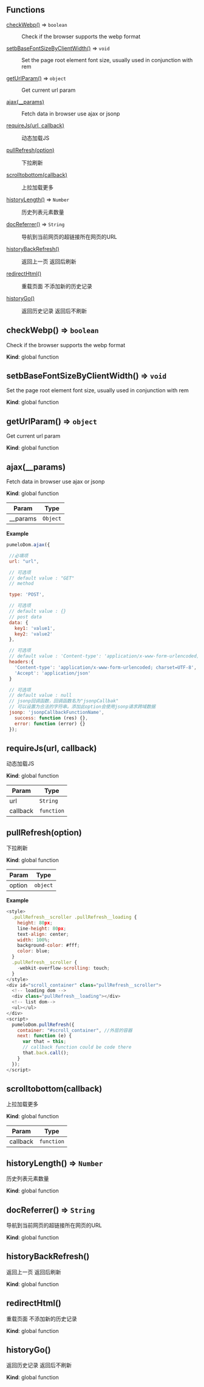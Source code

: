 ## Functions

<dl>
<dt><a href="#checkWebp">checkWebp()</a> ⇒ <code>boolean</code></dt>
<dd><p>Check if the browser supports the webp format</p>
</dd>
<dt><a href="#setbBaseFontSizeByClientWidth">setbBaseFontSizeByClientWidth()</a> ⇒ <code>void</code></dt>
<dd><p>Set the page root element font size,
usually used in conjunction with rem</p>
</dd>
<dt><a href="#getUrlParam">getUrlParam()</a> ⇒ <code>object</code></dt>
<dd><p>Get current url param</p>
</dd>
<dt><a href="#ajax">ajax(__params)</a></dt>
<dd><p>Fetch data in browser use ajax or jsonp</p>
</dd>
<dt><a href="#requireJs">requireJs(url, callback)</a></dt>
<dd><p>动态加载JS</p>
</dd>
<dt><a href="#pullRefresh">pullRefresh(option)</a></dt>
<dd><p>下拉刷新</p>
</dd>
<dt><a href="#scrolltobottom">scrolltobottom(callback)</a></dt>
<dd><p>上拉加载更多</p>
</dd>
<dt><a href="#historyLength">historyLength()</a> ⇒ <code>Number</code></dt>
<dd><p>历史列表元素数量</p>
</dd>
<dt><a href="#docReferrer">docReferrer()</a> ⇒ <code>String</code></dt>
<dd><p>导航到当前网页的超链接所在网页的URL</p>
</dd>
<dt><a href="#historyBackRefresh">historyBackRefresh()</a></dt>
<dd><p>返回上一页
返回后刷新</p>
</dd>
<dt><a href="#redirectHtml">redirectHtml()</a></dt>
<dd><p>重载页面
不添加新的历史记录</p>
</dd>
<dt><a href="#historyGo">historyGo()</a></dt>
<dd><p>返回历史记录
返回后不刷新</p>
</dd>
</dl>

<a name="checkWebp"></a>

## checkWebp() ⇒ <code>boolean</code>
Check if the browser supports the webp format

**Kind**: global function  
<a name="setbBaseFontSizeByClientWidth"></a>

## setbBaseFontSizeByClientWidth() ⇒ <code>void</code>
Set the page root element font size,
usually used in conjunction with rem

**Kind**: global function  
<a name="getUrlParam"></a>

## getUrlParam() ⇒ <code>object</code>
Get current url param

**Kind**: global function  
<a name="ajax"></a>

## ajax(__params)
Fetch data in browser use ajax or jsonp

**Kind**: global function  

| Param | Type |
| --- | --- |
| __params | <code>Object</code> | 

**Example**  
```js
pumeloDom.ajax({

 //必填项
 url: "url",

 // 可选项
 // default value : "GET"
 // method

 type: 'POST',

 // 可选项
 // default value : {}
 // post data
 data: {
   key1: 'value1',
   key2: 'value2'
 },

 // 可选项
 // default value : 'Content-type': 'application/x-www-form-urlencoded; charset=UTF-8'
 headers:{
   'Content-type': 'application/x-www-form-urlencoded; charset=UTF-8',
   'Accept': 'application/json'
 }

 // 可选项
 // default value : null
 // jsonp回调函数，回调函数名为"jsonpCallbak"
 // 可以设置为合法的字符串。添加此option会使用jsonp请求跨域数据
 jsonp: 'jsonpCallbackFunctionName',
   success: function (res) {},
   error: function (error) {}
 });
```
<a name="requireJs"></a>

## requireJs(url, callback)
动态加载JS

**Kind**: global function  

| Param | Type |
| --- | --- |
| url | <code>String</code> | 
| callback | <code>function</code> | 

<a name="pullRefresh"></a>

## pullRefresh(option)
下拉刷新

**Kind**: global function  

| Param | Type |
| --- | --- |
| option | <code>object</code> | 

**Example**  
```js
<style>
  .pullRefresh__scroller .pullRefresh__loading {
    height: 80px;
    line-height: 80px;
    text-align: center;
    width: 100%;
    background-color: #fff;
    color: blue;
  }
  .pullRefresh__scroller {
    -webkit-overflow-scrolling: touch;
  }
</style>
<div id="scroll_container" class="pullRefresh__scroller">
  <!-- loading dom -->
  <div class="pullRefresh__loading"></div>
  <!-- list dom-->
  <ul></ul>
</div>
<script>
  pumeloDom.pullRefresh({
    container: "#scroll_container", //外层的容器
    next: function (e) {
      var that = this;
      // callback function could be code there
      that.back.call();
    }
  });
</script>
```
<a name="scrolltobottom"></a>

## scrolltobottom(callback)
上拉加载更多

**Kind**: global function  

| Param | Type |
| --- | --- |
| callback | <code>function</code> | 

<a name="historyLength"></a>

## historyLength() ⇒ <code>Number</code>
历史列表元素数量

**Kind**: global function  
<a name="docReferrer"></a>

## docReferrer() ⇒ <code>String</code>
导航到当前网页的超链接所在网页的URL

**Kind**: global function  
<a name="historyBackRefresh"></a>

## historyBackRefresh()
返回上一页
返回后刷新

**Kind**: global function  
<a name="redirectHtml"></a>

## redirectHtml()
重载页面
不添加新的历史记录

**Kind**: global function  
<a name="historyGo"></a>

## historyGo()
返回历史记录
返回后不刷新

**Kind**: global function  
